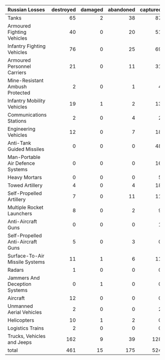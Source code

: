 | Russian Losses                    |   destroyed |   damaged |   abandoned |   captured |   total |
|:----------------------------------|------------:|----------:|------------:|-----------:|--------:|
| Tanks                             |          65 |         2 |          38 |         87 |     192 |
| Armoured Fighting Vehicles        |          40 |         0 |          20 |         51 |     111 |
| Infantry Fighting Vehicles        |          76 |         0 |          25 |         69 |     170 |
| Armoured Personnel Carriers       |          21 |         0 |          11 |         31 |      63 |
| Mine-Resistant Ambush Protected   |           2 |         0 |           1 |          4 |       7 |
| Infantry Mobility Vehicles        |          19 |         1 |           2 |         13 |      35 |
| Communications Stations           |           2 |         0 |           4 |          2 |       8 |
| Engineering Vehicles              |          12 |         0 |           7 |         18 |      37 |
| Anti-Tank Guided Missiles         |           0 |         0 |           0 |         48 |      48 |
| Man-Portable Air Defence Systems  |           0 |         0 |           0 |         16 |      16 |
| Heavy Mortars                     |           0 |         0 |           0 |          5 |       5 |
| Towed Artillery                   |           4 |         0 |           4 |         18 |      26 |
| Self-Propelled Artillery          |           7 |         0 |          11 |         11 |      29 |
| Multiple Rocket Launchers         |           8 |         0 |           2 |          9 |      19 |
| Anti-Aircraft Guns                |           0 |         0 |           0 |          1 |       1 |
| Self-Propelled Anti-Aircraft Guns |           5 |         0 |           3 |          0 |       8 |
| Surface-To-Air Missile Systems    |          11 |         1 |           6 |         11 |      29 |
| Radars                            |           1 |         0 |           0 |          0 |       1 |
| Jammers And Deception Systems     |           0 |         1 |           0 |          0 |       1 |
| Aircraft                          |          12 |         0 |           0 |          0 |      12 |
| Unmanned Aerial Vehicles          |           2 |         0 |           0 |          2 |       4 |
| Helicopters                       |          10 |         1 |           2 |          0 |      13 |
| Logistics Trains                  |           2 |         0 |           0 |          0 |       2 |
| Trucks, Vehicles and Jeeps        |         162 |         9 |          39 |        128 |     338 |
| total                             |         461 |        15 |         175 |        524 |    1175 |